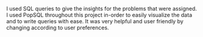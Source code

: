 I used SQL queries to give the insights for the problems that were assigned. I used PopSQL throughout this project in-order to easily visualize the data and to write queries with ease. It was very helpful and user friendly by changing according to user preferences.
